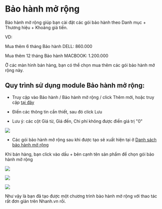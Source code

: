 # Bảo hành mở rộng

Bảo hành mở rộng giúp bạn cài đặt các gói bảo hành theo Danh mục + Thương hiệu + Khoảng giá tiền. 

VD:

Mua thêm 6 tháng Bảo hành DELL: 860.000

Mua thêm 12 tháng Bảo hành MACBOOK: 1.200.000

Ở các màn hình bán hàng, bạn có thể chọn mua thêm các gói bảo hành mở rộng này.

## Quy trình sử dụng module Bảo hành mở rộng:

- Truy cập vào Bảo hành / Bảo hành mở rộng / click Thêm mới, hoặc truy cập [tại đây](https://nhanh.vn/warranty/setting/extend?tab=add)

- Điền các thông tin cần thiết, sau đó click Lưu

- Lưu ý: các cột Giá từ, Giá đến, Chi phí không được điền giá trị "0"

![](https://raw.githubusercontent.com/hieunguyenduc-nhanh/manual/master/docs/bao-hanh/img/bao-hanh-mo-rong4.jpg)

- Các gói bảo hành mở rộng sau khi được tạo sẽ xuất hiện tại ở [Danh sách bảo hành mở rộng](https://nhanh.vn/warranty/setting/extend)


 Khi bán hàng, bạn click vào dấu + bên cạnh tên sản phẩm để chọn gói bảo hành mở rộng


![](https://raw.githubusercontent.com/hieunguyenduc-nhanh/manual/master/docs/bao-hanh/img/bao-hanh-mo-rong1.jpg)


![](https://raw.githubusercontent.com/hieunguyenduc-nhanh/manual/master/docs/bao-hanh/img/bao-hanh-mo-rong2.jpg)


![](https://raw.githubusercontent.com/hieunguyenduc-nhanh/manual/master/docs/bao-hanh/img/bao-hanh-mo-rong3.jpg)


Như vậy là bạn đã tạo được một chương trình bào hành mở rộng với thao tác rất đơn giản trên Nhanh.vn rồi.
